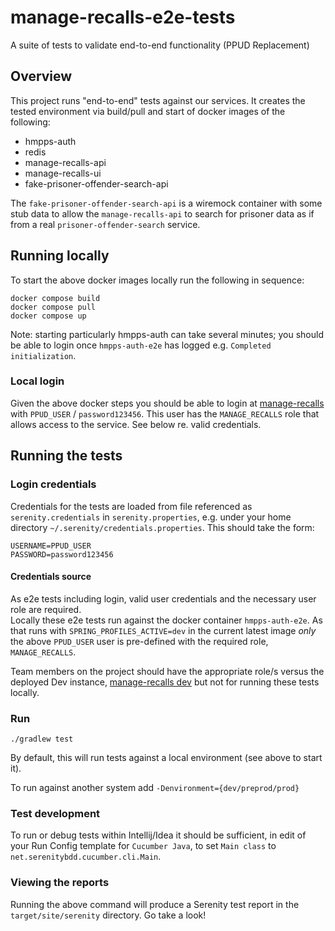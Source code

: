 # manage-recalls-e2e-tests
A suite of tests to validate end-to-end functionality (PPUD Replacement)

## Overview
This project runs "end-to-end" tests against our services.  It creates the tested environment 
via build/pull and start of docker images of the following:
* hmpps-auth
* redis
* manage-recalls-api
* manage-recalls-ui
* fake-prisoner-offender-search-api

The `fake-prisoner-offender-search-api` is a wiremock container with some stub data
to allow the `manage-recalls-api` to search for prisoner data as if from a 
real `prisoner-offender-search` service.

## Running locally
To start the above docker images locally run the following in sequence:

```
docker compose build
docker compose pull
docker compose up
```

Note: starting particularly hmpps-auth can take several minutes; you should be able to
login once `hmpps-auth-e2e` has logged e.g. `Completed initialization`.

### Local login
Given the above docker steps you should be able to login at [manage-recalls](http://localhost:3000) 
with `PPUD_USER` / `password123456`. This user has the `MANAGE_RECALLS` role that allows access 
to the service.  See below re. valid credentials.


## Running the tests

### Login credentials
Credentials for the tests are loaded from file referenced
as `serenity.credentials` in `serenity.properties`, e.g. under your home directory
`~/.serenity/credentials.properties`.  This should take the form:

```
USERNAME=PPUD_USER
PASSWORD=password123456
```

#### Credentials source
As e2e tests including login, valid user credentials and the necessary user role are required.  
Locally these e2e tests run against the docker container `hmpps-auth-e2e`.  As that runs with
`SPRING_PROFILES_ACTIVE=dev` in the current latest image *only* the above `PPUD_USER` user is
pre-defined with the required role, `MANAGE_RECALLS`.

Team members on the project should have the appropriate role/s versus the deployed Dev instance,
[manage-recalls dev](https://manage-recalls-dev.hmpps.service.justice.gov.uk/) but not for running
these tests locally.

### Run

    ./gradlew test 

By default, this will run tests against a local environment (see above to start it).

To run against another system add `-Denvironment={dev/preprod/prod}`

### Test development
To run or debug tests within Intellij/Idea it should be sufficient, 
in edit of your Run Config template for `Cucumber Java`, to
set `Main class` to `net.serenitybdd.cucumber.cli.Main`.

### Viewing the reports
Running the above command will produce a Serenity test report in the `target/site/serenity` directory. Go take a look!

